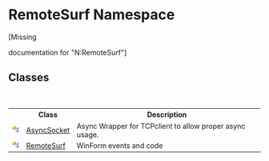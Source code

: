# RemoteSurf Namespace
 

\[Missing <summary> documentation for "N:RemoteSurf"\]


## Classes
&nbsp;<table><tr><th></th><th>Class</th><th>Description</th></tr><tr><td>![Public class](media/pubclass.gif "Public class")</td><td><a href="T_RemoteSurf_AsyncSocket">AsyncSocket</a></td><td>
Async Wrapper for TCPclient to allow proper async usage.</td></tr><tr><td>![Public class](media/pubclass.gif "Public class")</td><td><a href="T_RemoteSurf_RemoteSurf">RemoteSurf</a></td><td>
WinForm events and code</td></tr></table>&nbsp;
